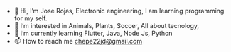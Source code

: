 - 👋 Hi, I’m Jose Rojas, Electronic engineering, I am learning programming for my self. 
- 👀 I’m interested in Animals, Plants, Soccer, All about tecnology,
- 🌱 I’m currently learning Flutter, Java, Node Js, Python
- 📫 How to reach me chepe22jd@gmail.com

<!---
chepe22jd/chepe22jd is a ✨ special ✨ repository because its `README.md` (this file) appears on your GitHub profile.
You can click the Preview link to take a look at your changes.
--->
